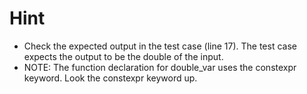 # Hint
- Check the expected output in the test case (line 17). The test case expects the output to be the double of the input. 
- NOTE: The function declaration for double_var uses the constexpr keyword. Look the constexpr keyword up.
